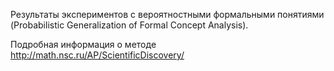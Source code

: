 Результаты экспериментов с вероятностными формальными понятиями (Probabilistic Generalization of Formal Concept Analysis).

Подробная информация о методе http://math.nsc.ru/AP/ScientificDiscovery/
